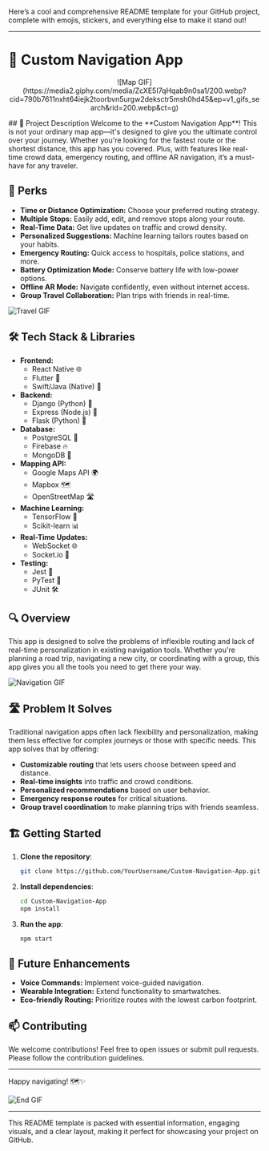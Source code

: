 Here’s a cool and comprehensive README template for your GitHub project, complete with emojis, stickers, and everything else to make it stand out!

---

# 🚀 Custom Navigation App
<p align=center>
![Map GIF](https://media2.giphy.com/media/ZcXE5I7qHqab9n0sa1/200.webp?cid=790b7611nxht64iejk2toorbvn5urgw2deksctr5msh0hd45&ep=v1_gifs_search&rid=200.webp&ct=g)
</p>
## 📍 Project Description
Welcome to the **Custom Navigation App**! This is not your ordinary map app—it's designed to give you the ultimate control over your journey. Whether you're looking for the fastest route or the shortest distance, this app has you covered. Plus, with features like real-time crowd data, emergency routing, and offline AR navigation, it’s a must-have for any traveler.

## 🌟 Perks
- **Time or Distance Optimization:** Choose your preferred routing strategy.
- **Multiple Stops:** Easily add, edit, and remove stops along your route.
- **Real-Time Data:** Get live updates on traffic and crowd density.
- **Personalized Suggestions:** Machine learning tailors routes based on your habits.
- **Emergency Routing:** Quick access to hospitals, police stations, and more.
- **Battery Optimization Mode:** Conserve battery life with low-power options.
- **Offline AR Mode:** Navigate confidently, even without internet access.
- **Group Travel Collaboration:** Plan trips with friends in real-time.

![Travel GIF](https://media3.giphy.com/media/Tg6xzp1VJ4Kl9SIa3l/200.webp?cid=790b7611nxht64iejk2toorbvn5urgw2deksctr5msh0hd45&ep=v1_gifs_search&rid=200.webp&ct=g)

## 🛠️ Tech Stack & Libraries
- **Frontend:**
  - React Native 🌐
  - Flutter 📱
  - Swift/Java (Native) 📲
- **Backend:**
  - Django (Python) 🐍
  - Express (Node.js) 🚀
  - Flask (Python) 🌟
- **Database:**
  - PostgreSQL 🐘
  - Firebase 🔥
  - MongoDB 🍃
- **Mapping API:**
  - Google Maps API 🌍
  - Mapbox 🗺️
  - OpenStreetMap 🛣️
- **Machine Learning:**
  - TensorFlow 🤖
  - Scikit-learn 📊
- **Real-Time Updates:**
  - WebSocket 🌐
  - Socket.io 📡
- **Testing:**
  - Jest 🎯
  - PyTest 🧪
  - JUnit 🛠️

## 🔍 Overview
This app is designed to solve the problems of inflexible routing and lack of real-time personalization in existing navigation tools. Whether you're planning a road trip, navigating a new city, or coordinating with a group, this app gives you all the tools you need to get there your way.

![Navigation GIF](https://media0.giphy.com/media/YoWYbUDeJK6Telrvzs/100.webp?cid=790b7611nxht64iejk2toorbvn5urgw2deksctr5msh0hd45&ep=v1_gifs_search&rid=100.webp&ct=g)

## 🛣️ Problem It Solves
Traditional navigation apps often lack flexibility and personalization, making them less effective for complex journeys or those with specific needs. This app solves that by offering:
- **Customizable routing** that lets users choose between speed and distance.
- **Real-time insights** into traffic and crowd conditions.
- **Personalized recommendations** based on user behavior.
- **Emergency response routes** for critical situations.
- **Group travel coordination** to make planning trips with friends seamless.

## 🏗️ Getting Started
1. **Clone the repository**:
   ```bash
   git clone https://github.com/YourUsername/Custom-Navigation-App.git
   ```
2. **Install dependencies**:
   ```bash
   cd Custom-Navigation-App
   npm install
   ```
3. **Run the app**:
   ```bash
   npm start
   ```

## 🚧 Future Enhancements
- **Voice Commands:** Implement voice-guided navigation.
- **Wearable Integration:** Extend functionality to smartwatches.
- **Eco-friendly Routing:** Prioritize routes with the lowest carbon footprint.

## 📫 Contributing
We welcome contributions! Feel free to open issues or submit pull requests. Please follow the contribution guidelines.

---

Happy navigating! 🗺️✨

![End GIF](https://media4.giphy.com/media/tkJsL5AIIsg7K/giphy.webp?cid=790b7611nxht64iejk2toorbvn5urgw2deksctr5msh0hd45&ep=v1_gifs_search&rid=giphy.webp&ct=g)

---

This README template is packed with essential information, engaging visuals, and a clear layout, making it perfect for showcasing your project on GitHub.
